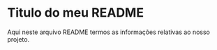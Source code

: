 # Titulo do meu  README


Aqui neste arquivo README termos as informações relativas ao nosso projeto.